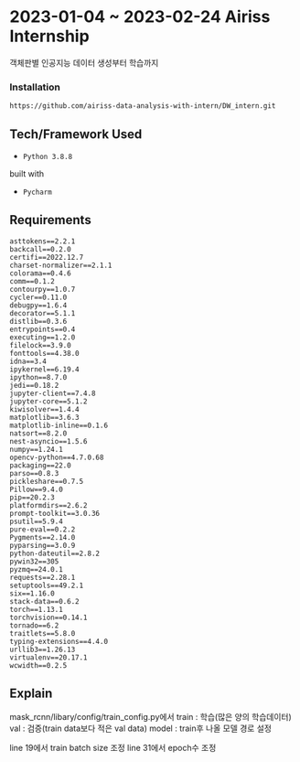 # 2023-01-04 ~ 2023-02-24 Airiss Internship
객체판별 인공지능 데이터 생성부터 학습까지

 ### Installation
<pre><code>https://github.com/airiss-data-analysis-with-intern/DW_intern.git</code></pre>
 
 
## Tech/Framework Used
* <pre><code>Python 3.8.8</code></pre>

built with
* <pre><code>Pycharm</code></pre>


## Requirements
<pre><code>asttokens==2.2.1
backcall==0.2.0
certifi==2022.12.7
charset-normalizer==2.1.1
colorama==0.4.6
comm==0.1.2
contourpy==1.0.7
cycler==0.11.0
debugpy==1.6.4
decorator==5.1.1
distlib==0.3.6
entrypoints==0.4
executing==1.2.0
filelock==3.9.0
fonttools==4.38.0
idna==3.4
ipykernel==6.19.4
ipython==8.7.0
jedi==0.18.2
jupyter-client==7.4.8
jupyter-core==5.1.2
kiwisolver==1.4.4
matplotlib==3.6.3
matplotlib-inline==0.1.6
natsort==8.2.0
nest-asyncio==1.5.6
numpy==1.24.1
opencv-python==4.7.0.68
packaging==22.0
parso==0.8.3
pickleshare==0.7.5
Pillow==9.4.0
pip==20.2.3
platformdirs==2.6.2
prompt-toolkit==3.0.36
psutil==5.9.4
pure-eval==0.2.2
Pygments==2.14.0
pyparsing==3.0.9
python-dateutil==2.8.2
pywin32==305
pyzmq==24.0.1
requests==2.28.1
setuptools==49.2.1
six==1.16.0
stack-data==0.6.2
torch==1.13.1
torchvision==0.14.1
tornado==6.2
traitlets==5.8.0
typing-extensions==4.4.0
urllib3==1.26.13
virtualenv==20.17.1
wcwidth==0.2.5</code></pre>

## Explain
mask_rcnn/libary/config/train_config.py에서 
train : 학습(많은 양의 학습데이터)
val : 검증(train data보다 적은 val data)
model : train후 나올 모델
경로 설정

line 19에서 train batch size 조정
line 31에서 epoch수 조정
